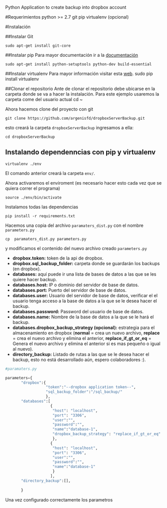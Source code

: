 Python Application to create backup into dropbox account

#Requerimientos
python >= 2.7 
git 
pip 
virtualenv (opcional) 

#Instalación

##Instalar Git

	sudo apt-get install git-core



##Instalar pip
Para mayor documentación ir a la [documentación](http://www.saltycrane.com/blog/2010/02/how-install-pip-ubuntu/)

	sudo apt-get install python-setuptools python-dev build-essential 


##Instalar virtualenv
Para mayor información visitar esta [web](http://rukbottoland.com/blog/tutorial-de-python-virtualenv/).
	sudo pip install virtualenv 


##Clonar el repositorio
Ante de clonar el repositorio debe ubicarse en la carpeta donde se va a hacer la instalación. Para este ejemplo usaremos la carpeta come del usuario actual
	cd ~

Ahora hacemos clone del proyecto con git

	git clone https://github.com/argenisfd/dropboxServerBackup.git

esto creará la carpeta `dropboxServerBackup` ingresamos a ella:

	cd dropboxServerBackup


## Instalando dependenncias con pip y virtualenv
	
	virtualenv ./env 

El comando anterior creará la carpeta `env/`.

Ahora activaremos el enviroment (es necesario hacer esto cada vez que se quiera correr el programa)

	source ./env/bin/activate

Instalamos todas las dependencias

	pip install -r requirements.txt 


Hacemos una copia del archivo `paramaters_dist.py` con el nombre `parameters.py`

	cp  paramaters_dist.py parameters.py

y modificamos el contenido del nuevo archivo creado `parameters.py`

* **dropbox.token:** token de la api de dropbox.
* **dropbox.sql_backup_folder:** carpeta donde se guardarán los backups (en dropbox).
* **databases:** aquí puede ir una lista de bases de datos a las que se les quiere hacer backup.
* **databases.host:** IP o dominio del servidor de base de datos.
* **databases.port:** Puerto del servidor de base de datos.
* **databases.user:** Usuario del servidor de base de datos, verificar el el usuario tenga acceso a la base de datos a la que se le desea hacer el backup.
* **databases.password:** Password del usuario de base de datos.
* **databases.name:** Nombre de la base de datos a la que se le hará el backup.
* **databases.dropbox_backup_strategy (opcional):** estrategia para el almacenamiento en dropbox (**normal** = crea un nuevo archivo, **replace** = crea el nuevo archivo y elimina el anterior, **replace_if_gt_or_eq** = Genera el nuevo archivo y elimina el anterior si es mas pequeño o igual al nuevo).
* **directory_backup:** Listado de rutas a las que se le desea hacer el backup, esto no está desarrollado aún, espero colaboradores :).


```python
#paramaters.py

parameters={
       "dropbox":{
                  "token":"--dropbox application token--",
                  "sql_backup_folder":"/sql_backup/"
                  },
       "databases":[
                    { 
                     "host": "localhost",
                     "port": "3306",
                     "user":"",
                     "password":"",
                     "name":"database-1",
                     "dropbox_backup_strategy": "replace_if_gt_or_eq"
                     },
                    { 
                     "host": "localhost",
                     "port": "3306",
                     "user":"",
                     "password":"",
                     "name":"database-1"
                     }
                    ],
       "directory_backup":[],
       
       }
```

Una vez configurado correctamente los parametros
